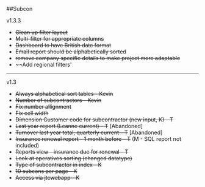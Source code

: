 ##Subcon

v1.3.3

- ~~Clean up filter layout~~
- ~~Multi-filter for appropriate columns~~
- ~~Dashboard to have British date format~~
- ~~Email report should be alphabetically sorted~~
- ~~remove company specific details to make project more adaptable~~
- ~~Add regional filters'
___

v1.3

- ~~Always alphabetical sort tables - Kevin~~
- ~~Number of subcontractors - Kevin~~
- ~~Fix number allignment~~
- ~~Fix cell width~~
- ~~Dimension Customer code for subcontractor (new input, K) - T~~
- ~~Last year report (Leanne current) - T~~ [Abandoned]
- ~~Turnover last year total, quarterly current - T~~ [Abandoned]
- ~~Insurance renewal report - 1 month before - T~~ (M - SQL report not included) 
- ~~Reports view - insurance due for renewal - T~~
- ~~Look at operatives sorting (changed datatype)~~
- ~~Type of subcontractor in index - K~~
- ~~10 subcons per page - K~~
- ~~Access via jtcwebapp - K~~

